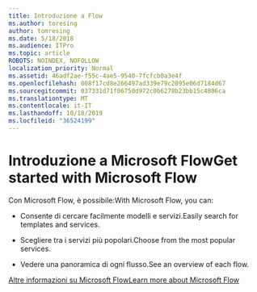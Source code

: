 ```yaml
---
title: Introduzione a Flow
ms.author: toresing
author: tomresing
ms.date: 5/18/2018
ms.audience: ITPro
ms.topic: article
ROBOTS: NOINDEX, NOFOLLOW
localization_priority: Normal
ms.assetid: 46adf2ae-f55c-4ae5-9540-7fcfcb0a3e4f
ms.openlocfilehash: 008f17cd8e266497ad339e79c2095e06d7184d67
ms.sourcegitcommit: 037331d71f06750d972c0b6278b23bb15c4806ca
ms.translationtype: MT
ms.contentlocale: it-IT
ms.lasthandoff: 10/18/2019
ms.locfileid: "36524199"
---
```

# <a name="get-started-with-microsoft-flow"></a><span data-ttu-id="87ccc-102">Introduzione a Microsoft Flow</span><span class="sxs-lookup"><span data-stu-id="87ccc-102">Get started with Microsoft Flow</span></span>

<span data-ttu-id="87ccc-103">Con Microsoft Flow, è possibile:</span><span class="sxs-lookup"><span data-stu-id="87ccc-103">With Microsoft Flow, you can:</span></span>
  
- <span data-ttu-id="87ccc-104">Consente di cercare facilmente modelli e servizi.</span><span class="sxs-lookup"><span data-stu-id="87ccc-104">Easily search for templates and services.</span></span>
    
- <span data-ttu-id="87ccc-105">Scegliere tra i servizi più popolari.</span><span class="sxs-lookup"><span data-stu-id="87ccc-105">Choose from the most popular services.</span></span>
    
- <span data-ttu-id="87ccc-106">Vedere una panoramica di ogni flusso.</span><span class="sxs-lookup"><span data-stu-id="87ccc-106">See an overview of each flow.</span></span>
    
[<span data-ttu-id="87ccc-107">Altre informazioni su Microsoft Flow</span><span class="sxs-lookup"><span data-stu-id="87ccc-107">Learn more about Microsoft Flow</span></span>](https://go.microsoft.com/fwlink/?linkid=874446)
  

